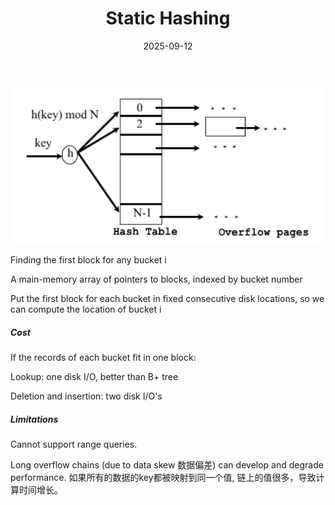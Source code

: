 ﻿---
layout: post
title: "Static Hashing"
date: 2025-09-12
categories: database
tags: [database, sql]
---

![image-20230330103955813](./assets/image-20230330103955813.png)

Finding the first block for any bucket i

A main-memory array of pointers to blocks, indexed by bucket number

Put the first block for each bucket in fixed consecutive disk locations, so we can compute the location of bucket i

##### Cost

If the records of each bucket fit in one block:

Lookup: one disk I/O, better than B+ tree

Deletion and insertion: two disk I/O's

##### Limitations

Cannot support range queries.

Long overflow chains (due to data skew 数据偏差) can develop and degrade performance. 如果所有的数据的key都被映射到同一个值, 链上的值很多，导致计算时间增长。


